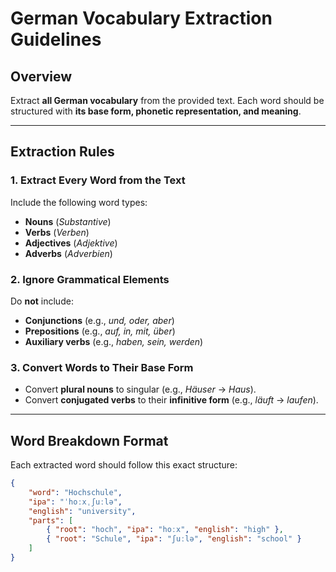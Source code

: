 # German Vocabulary Extraction Guidelines

## Overview
Extract **all German vocabulary** from the provided text. Each word should be structured with **its base form, phonetic representation, and meaning**.

---

## **Extraction Rules**

### **1. Extract Every Word from the Text**
Include the following word types:
- **Nouns** (*Substantive*)  
- **Verbs** (*Verben*)  
- **Adjectives** (*Adjektive*)  
- **Adverbs** (*Adverbien*)  

### **2. Ignore Grammatical Elements**
Do **not** include:
- **Conjunctions** (e.g., *und, oder, aber*)  
- **Prepositions** (e.g., *auf, in, mit, über*)  
- **Auxiliary verbs** (e.g., *haben, sein, werden*)  

### **3. Convert Words to Their Base Form**
- Convert **plural nouns** to singular (e.g., *Häuser* → *Haus*).
- Convert **conjugated verbs** to their **infinitive form** (e.g., *läuft* → *laufen*).

---

## **Word Breakdown Format**
Each extracted word should follow this exact structure:

```json
{
    "word": "Hochschule",
    "ipa": "ˈhoːxˌʃuːlə",
    "english": "university",
    "parts": [
        { "root": "hoch", "ipa": "hoːx", "english": "high" },
        { "root": "Schule", "ipa": "ʃuːlə", "english": "school" }
    ]
}